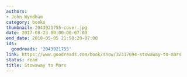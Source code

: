 ```yaml
---
authors:
- John Wyndham
category: books
thumbnail: 2043921755-cover.jpg
date: 2017-08-23 00:00:00-07:00
end_date: 2018-05-05 21:50:20-07:00
ids:
  goodreads: '2043921755'
link: https://www.goodreads.com/book/show/32317694-stowaway-to-mars
status: read
title: Stowaway to Mars
---
```

